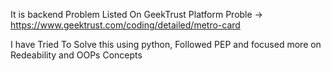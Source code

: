 It is backend Problem Listed On GeekTrust Platform 
Proble ->   https://www.geektrust.com/coding/detailed/metro-card

I have Tried To Solve this using python, Followed PEP and focused more on Redeability and OOPs Concepts
